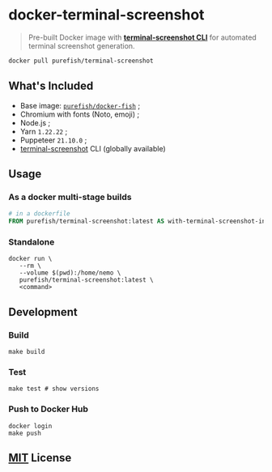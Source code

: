 # docker-terminal-screenshot

> Pre-built Docker image with **[terminal-screenshot CLI][tss]** for automated terminal screenshot generation.

```sh
docker pull purefish/terminal-screenshot
```

## What's Included

- Base image: [`purefish/docker-fish`][docker-fish] ;
- Chromium with fonts (Noto, emoji) ;
- Node.js ;
- Yarn `1.22.22` ;
- Puppeteer `21.10.0` ;
- [terminal-screenshot][tss] CLI (globally available)

## Usage

### As a docker multi-stage builds

```dockerfile
# in a dockerfile
FROM purefish/terminal-screenshot:latest AS with-terminal-screenshot-installed
```

### Standalone

```fish
docker run \
   --rm \
   --volume $(pwd):/home/nemo \
   purefish/terminal-screenshot:latest \
   <command>
```

## Development

### Build

```fish
make build
```

### Test

```fish
make test # show versions
```

### Push to Docker Hub

```fish
docker login
make push
```

## [MIT][MIT] License

[MIT]: LICENSE.md
[tss]: https://github.com/OmarTawfik/terminal-screenshot/pull/11
[docker-fish]: https://hub.docker.com/r/purefish/docker-fish
